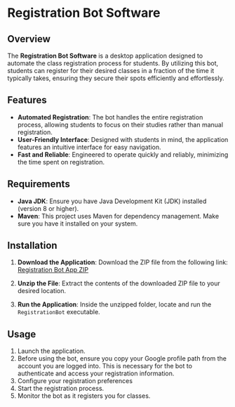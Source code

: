 # Registration Bot Software

## Overview

The **Registration Bot Software** is a desktop application designed to automate the class registration process for students. By utilizing this bot, students can register for their desired classes in a fraction of the time it typically takes, ensuring they secure their spots efficiently and effortlessly.

## Features

- **Automated Registration**: The bot handles the entire registration process, allowing students to focus on their studies rather than manual registration.
- **User-Friendly Interface**: Designed with students in mind, the application features an intuitive interface for easy navigation.
- **Fast and Reliable**: Engineered to operate quickly and reliably, minimizing the time spent on registration.

## Requirements

- **Java JDK**: Ensure you have Java Development Kit (JDK) installed (version 8 or higher).
- **Maven**: This project uses Maven for dependency management. Make sure you have it installed on your system.

## Installation

1. **Download the Application**: 
   Download the ZIP file from the following link:
   [Registration Bot App ZIP](https://github.com/vilka-9999/registration-bot-app/blob/main/RegistrationBotApp.zip)

2. **Unzip the File**: 
   Extract the contents of the downloaded ZIP file to your desired location.

3. **Run the Application**: 
   Inside the unzipped folder, locate and run the `RegistrationBot` executable.
    
## Usage

1. Launch the application.
2. Before using the bot, ensure you copy your Google profile path from the account you are logged into. This is necessary for the bot to authenticate and access your registration information.
3. Configure your registration preferences
4. Start the registration process.
5. Monitor the bot as it registers you for classes.